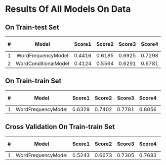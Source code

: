 # Results Of All Models On Data


## On Train-test Set
|#|Model| Score1| Score2| Score3| Score4 | Overall Score |
|:---:|:---:|:---:|:---:|:---:|:---:|:---:|
| 1 | WordFrequencyModel | 0.4416 | 0.6185 | 0.6925| 0.7298 | **0.6206** |
| 2 | WordConditionalModel | 0.4124 | 0.5564 | 0.6291| 0.6781 | **0.5690** |


## On Train-train Set
|#|Model| Score1| Score2| Score3| Score4| Overall Score|
|:---:|:---:|:---:|:---:|:---:|:---:|:---:|
| 1 | WordFrequencyModel | 0.6329 | 0.7402 | 0.7781 | 0.8056 | **0.7392** |


## Cross Validation On Train-train Set
|#|Model| Score1| Score2| Score3| Score4| Overall Score|
|:---:|:---:|:---:|:---:|:---:|:---:|:---:|
| 1 | WordFrequencyModel | 0.5243 |  0.6673 |  0.7305 | 0.7683 | **0.6726**|





